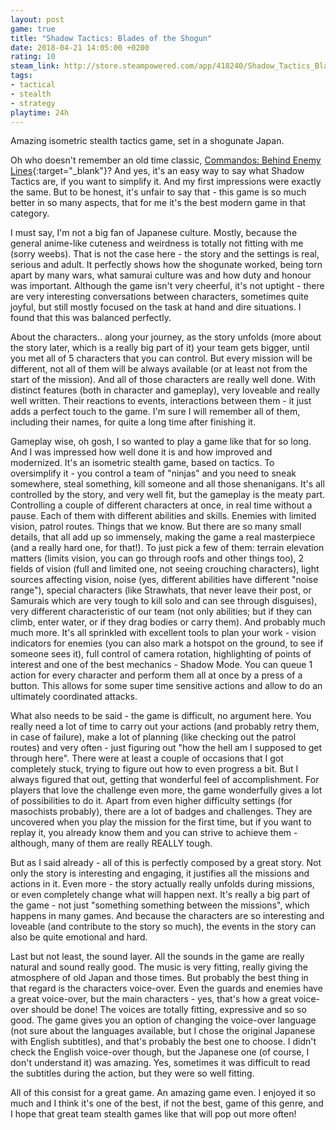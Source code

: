 ```yaml
---
layout: post
game: true
title: "Shadow Tactics: Blades of the Shogun"
date: 2018-04-21 14:05:00 +0200
rating: 10
steam_link: http://store.steampowered.com/app/418240/Shadow_Tactics_Blades_of_the_Shogun/
tags:
- tactical
- stealth
- strategy
playtime: 24h
---
```


Amazing isometric stealth tactics game, set in a shogunate Japan.

Oh who doesn't remember an old time classic, [Commandos: Behind Enemy Lines](http://store.steampowered.com/app/6800/Commandos_Behind_Enemy_Lines/){:target="_blank"}? And yes, it's an easy way to say what Shadow Tactics are, if you want to simplify it. And my first impressions were exactly the same. But to be honest, it's unfair to say that - this game is so much better in so many aspects, that for me it's the best modern game in that category.

I must say, I'm not a big fan of Japanese culture. Mostly, because the general anime-like cuteness and weirdness is totally not fitting with me (sorry weebs). That is not the case here - the story and the settings is real, serious and adult. It perfectly shows how the shogunate worked, being torn apart by many wars, what samurai culture was and how duty and honour was important. Although the game isn't very cheerful, it's not uptight - there are very interesting conversations between characters, sometimes quite joyful, but still mostly focused on the task at hand and dire situations. I found that this was balanced perfectly.

About the characters.. along your journey, as the story unfolds (more about the story later, which is a really big part of it) your team gets bigger, until you met all of 5 characters that you can control. But every mission will be different, not all of them will be always available (or at least not from the start of the mission). And all of those characters are really well done. With distinct features (both in character and gameplay), very loveable and really well written. Their reactions to events, interactions between them - it just adds a perfect touch to the game. I'm sure I will remember all of them, including their names, for quite a long time after finishing it.

Gameplay wise, oh gosh, I so wanted to play a game like that for so long. And I was impressed how well done it is and how improved and modernized. It's an isometric stealth game, based on tactics. To oversimplify it - you control a team of "ninjas" and you need to sneak somewhere, steal something, kill someone and all those shenanigans. It's all controlled by the story, and very well fit, but the gameplay is the meaty part. Controlling a couple of different characters at once, in real time without a pause. Each of them with different abilities and skills. Enemies with limited vision, patrol routes. Things that we know. But there are so many small details, that all add up so immensely, making the game a real masterpiece (and a really hard one, for that!). To just pick a few of them: terrain elevation matters (limits vision, you can go through roofs and other things too), 2 fields of vision (full and limited one, not seeing crouching characters), light sources affecting vision, noise (yes, different abilities have different "noise range"), special characters (like Strawhats, that never leave their post, or Samurais which are very tough to kill solo and can see through disguises), very different characteristic of our team (not only abilities; but if they can climb, enter water, or if they drag bodies or carry them). And probably much much more. It's all sprinkled with excellent tools to plan your work - vision indicators for enemies (you can also mark a hotspot on the ground, to see if someone sees it), full control of camera rotation, highlighting of points of interest and one of the best mechanics - Shadow Mode. You can queue 1 action for every character and perform them all at once by a press of a button. This allows for some super time sensitive actions and allow to do an ultimately coordinated attacks.

What also needs to be said - the game is difficult, no argument here. You really need a lot of time to carry out your actions (and probably retry them, in case of failure), make a lot of planning (like checking out the patrol routes) and very often - just figuring out "how the hell am I supposed to get through here". There were at least a couple of occasions that I got completely stuck, trying to figure out how to even progress a bit. But I always figured that out, getting that wonderful feel of accomplishment. For players that love the challenge even more, the game wonderfully gives a lot of possibilities to do it. Apart from even higher difficulty settings (for masochists probably), there are a lot of badges and challenges. They are uncovered when you play the mission for the first time, but if you want to replay it, you already know them and you can strive to achieve them - although, many of them are really REALLY tough.

But as I said already - all of this is perfectly composed by a great story. Not only the story is interesting and engaging, it justifies all the missions and actions in it. Even more - the story actually really unfolds during missions, or even completely change what will happen next. It's really a big part of the game - not just "something something between the missions", which happens in many games. And because the characters are so interesting and loveable (and contribute to the story so much), the events in the story can also be quite emotional and hard.

Last but not least, the sound layer. All the sounds in the game are really natural and sound really good. The music is very fitting, really giving the atmosphere of old Japan and those times. But probably the best thing in that regard is the characters voice-over. Even the guards and enemies have a great voice-over, but the main characters - yes, that's how a great voice-over should be done! The voices are totally fitting, expressive and so so good. The game gives you an option of changing the voice-over language (not sure about the languages available, but I chose the original Japanese with English subtitles), and that's probably the best one to choose. I didn't check the English voice-over though, but the Japanese one (of course, I don't understand it) was amazing. Yes, sometimes it was difficult to read the subtitles during the action, but they were so well fitting.

All of this consist for a great game. An amazing game even. I enjoyed it so much and I think it's one of the best, if not the best, game of this genre, and I hope that great team stealth games like that will pop out more often!
